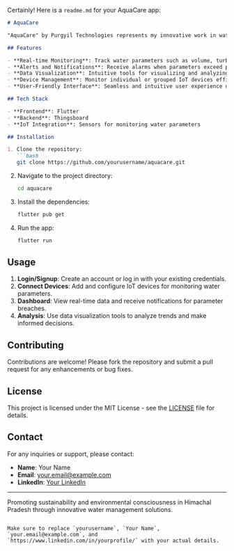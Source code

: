Certainly! Here is a `readme.md` for your AquaCare app:

```markdown
# AquaCare

"AquaCare" by Purgyil Technologies represents my innovative work in water management. Utilizing IoT, I tracked water parameters (volume, turbidity, temperature), triggering alarms for limit breaches. With skills in Thingsboard and Flutter, I integrated a robust backend and seamless frontend. Empowering users to manage water efficiently, promoting sustainability, and environmental consciousness in Himachal Pradesh.

## Features

- **Real-time Monitoring**: Track water parameters such as volume, turbidity, and temperature.
- **Alerts and Notifications**: Receive alarms when parameters exceed predefined limits.
- **Data Visualization**: Intuitive tools for visualizing and analyzing data to make informed decisions.
- **Device Management**: Monitor individual or grouped IoT devices efficiently.
- **User-Friendly Interface**: Seamless and intuitive user experience using Flutter.

## Tech Stack

- **Frontend**: Flutter
- **Backend**: Thingsboard
- **IoT Integration**: Sensors for monitoring water parameters

## Installation

1. Clone the repository:
   ```bash
   git clone https://github.com/yourusername/aquacare.git
   ```

2. Navigate to the project directory:
   ```bash
   cd aquacare
   ```

3. Install the dependencies:
   ```bash
   flutter pub get
   ```

4. Run the app:
   ```bash
   flutter run
   ```

## Usage

1. **Login/Signup**: Create an account or log in with your existing credentials.
2. **Connect Devices**: Add and configure IoT devices for monitoring water parameters.
3. **Dashboard**: View real-time data and receive notifications for parameter breaches.
4. **Analysis**: Use data visualization tools to analyze trends and make informed decisions.

## Contributing

Contributions are welcome! Please fork the repository and submit a pull request for any enhancements or bug fixes.

## License

This project is licensed under the MIT License - see the [LICENSE](LICENSE) file for details.

## Contact

For any inquiries or support, please contact:

- **Name**: Your Name
- **Email**: your.email@example.com
- **LinkedIn**: [Your LinkedIn](https://www.linkedin.com/in/yourprofile/)

---

Promoting sustainability and environmental consciousness in Himachal Pradesh through innovative water management solutions.
```

Make sure to replace `yourusername`, `Your Name`, `your.email@example.com`, and `https://www.linkedin.com/in/yourprofile/` with your actual details.
